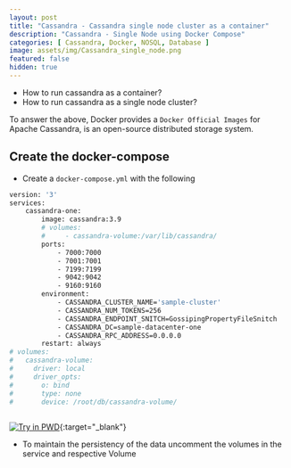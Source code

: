 ```yaml
---
layout: post
title: "Cassandra - Cassandra single node cluster as a container"
description: "Cassandra - Single Node using Docker Compose"
categories: [ Cassandra, Docker, NOSQL, Database ]
image: assets/img/Cassandra_single_node.png
featured: false
hidden: true
---
```



- How to run cassandra as a container?
- How to run cassandra as a single node cluster?

To answer the above, Docker provides a `Docker Official Images` for Apache Cassandra, is an open-source distributed storage system.

## Create the docker-compose

- Create a `docker-compose.yml` with the following

```bash
version: '3'
services:
    cassandra-one:
        image: cassandra:3.9
        # volumes:
        #     - cassandra-volume:/var/lib/cassandra/
        ports:
            - 7000:7000
            - 7001:7001
            - 7199:7199
            - 9042:9042
            - 9160:9160
        environment:
            - CASSANDRA_CLUSTER_NAME='sample-cluster'
            - CASSANDRA_NUM_TOKENS=256
            - CASSANDRA_ENDPOINT_SNITCH=GossipingPropertyFileSnitch
            - CASSANDRA_DC=sample-datacenter-one
            - CASSANDRA_RPC_ADDRESS=0.0.0.0
        restart: always
# volumes:
#   cassandra-volume:
#     driver: local
#     driver_opts:
#       o: bind
#       type: none
#       device: /root/db/cassandra-volume/
    
```

[![Try in PWD](https://cdn.rawgit.com/play-with-docker/stacks/cff22438/assets/img/button.png)](http://play-with-docker.com?stack=https://raw.githubusercontent.com/JinnaBalu/cassandra/master/single-node-cluster/cassandra.yml){:target="_blank"}

- To maintain the persistency of the data uncomment the volumes in the service and respective Volume 
